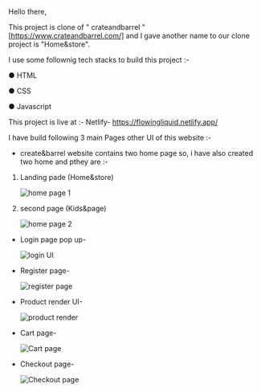 
Hello there,


This project is clone of " crateandbarrel " [https://www.crateandbarrel.com/] and I gave another name to our clone project is "Home&store".


I use some follownig tech stacks to build this project :-

● HTML

● CSS

● Javascript


This project is live at :-
Netlify- https://flowingliquid.netlify.app/


I have build following 3 main Pages other UI of this website :-


*  create&barrel website contains two  home page so, i have also created two home and pthey are :-

  1. Landing pade  (Home&store) 
  
     ![home page 1](https://user-images.githubusercontent.com/119421686/226376698-1d47f485-7b85-4aa1-9d64-568525b122c9.png)

  2. second page  (Kids&page)
  
     ![home page 2](https://user-images.githubusercontent.com/119421686/226377637-0f50089a-add5-4de6-81a7-ae73b0934e2c.png)

* Login page pop up-

  ![login UI](https://user-images.githubusercontent.com/119421686/226378021-85665daa-4655-4a92-9d0a-7159cb42c195.png)

* Register page-

  ![register page](https://user-images.githubusercontent.com/119421686/226378184-69e18a2f-3476-4dc2-9acf-27a597e24d5b.png)

* Product render UI-

  ![product render](https://user-images.githubusercontent.com/119421686/226378360-e82ebc91-016d-4f62-945b-1c85021bd23b.png)
  
* Cart page-

  ![Cart page](https://user-images.githubusercontent.com/119421686/226378658-ee643d74-92d3-48e8-910a-702c2c9a43b6.png)

* Checkout page-

  ![Checkout page](https://user-images.githubusercontent.com/119421686/226378831-c1645ede-f11a-4059-9097-a145e859888a.png)


  
